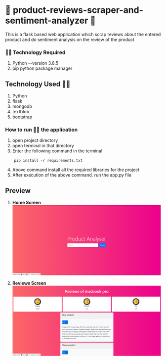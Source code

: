 # 🚀 product-reviews-scraper-and-sentiment-analyzer 🚀

This is a flask based web application which scrap reviews about the entered product and do sentiment analysis on the review of the product 

### 👨‍💻 Technology Required
1. Python --version 3.8.5
2. pip python package manager

## Technology Used 👨‍💻
1. Python
2. flask
3. mongodb
4. textblob
5. bootstrap


### How to run 🏃‍♂️ the application

1. open project directory
2. open terminal in that directory
3. Enter the following command in the terminal
```terminal
    pip install -r requirements.txt
```
4. Above command install all the required libraries for the project
5. After execution of the above command. run the app.py file


## Preview
1. **Home Screen**
![Home Screen](./readmeAssets/ss_1.png)
   

2. **Reviews Screen**
![Reviews Screen](./readmeAssets/ss_2.png)
